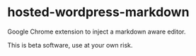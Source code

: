 hosted-wordpress-markdown
=========================

Google Chrome extension to inject a markdown aware editor. 

This is beta software, use at your own risk.


